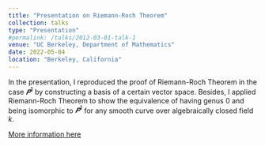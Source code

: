 ```yaml
---
title: "Presentation on Riemann-Roch Theorem"
collection: talks
type: "Presentation"
#permalink: /talks/2012-03-01-talk-1
venue: "UC Berkeley, Department of Mathematics"
date: 2022-05-04
location: "Berkeley, California"
---
```


In the presentation, I reproduced the proof of Riemann-Roch Theorem in the case $𝑷^1$ by constructing a basis of a certain vector space. Besides, I applied Riemann-Roch Theorem to show the equivalence of having genus 0 and being isomorphic to $𝑷^1$ for any smooth curve over algebraically closed field $k$.

[More information here](https://math.berkeley.edu/wp/drp/)
